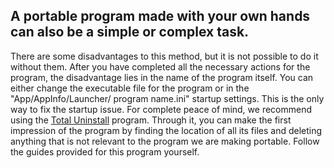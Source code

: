 A portable program made with your own hands can also be a simple or complex task.
-------------

There are some disadvantages to this method, but it is not possible to do it without them. After you have completed all the necessary actions for the program, the disadvantage lies in the name of the program itself. You can either change the executable file for the program or in the "App/AppInfo/Launcher/ program name.ini" startup settings. This is the only way to fix the startup issue. For complete peace of mind, we recommend using the [Total Uninstall](https://www.martau.com/) program. Through it, you can make the first impression of the program by finding the location of all its files and deleting anything that is not relevant to the program we are making portable. Follow the guides provided for this program yourself.
